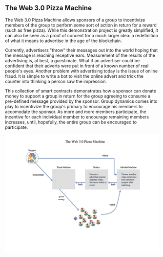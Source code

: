 ## The Web 3.0 Pizza Machine

The Web 3.0 Pizza Machine allows sponsors of a group to incentivize members of the group to perform some sort of action in return for a reward (such as free pizza). While this demonstration project is greatly simplified, it can also be seen as a proof of concent for a much larger idea: a redefinition of what it means to advertise in the age of the blockchain.

Currently, advertisers "throw" their messages out into the world hoping that the message is reaching receptive ears. Measurement of the results of the advertising is, at best, a guestimate. What if an advertiser could be confident that their adverts were put in front of a known number of real people's eyes. Another problem with advertising today is the issue of online fraud. It is simple to write a bot to visit the online advert and trick the counter into thinking a person saw the impression.

This collection of smart contracts demonstrates how a sponsor can donate money to support a group in return for the group agreeing to consume a pre-defined message provided by the sponsor. Group dynamics comes into play to incentivize the group's primary to encourage his members to accomodate the sponsor. As more and more members participate, the incentive for each individual member to encourage remaining members increases, until, hopefully, the entire group can be encouraged to participate.

![Overview](images/Overview.png)
